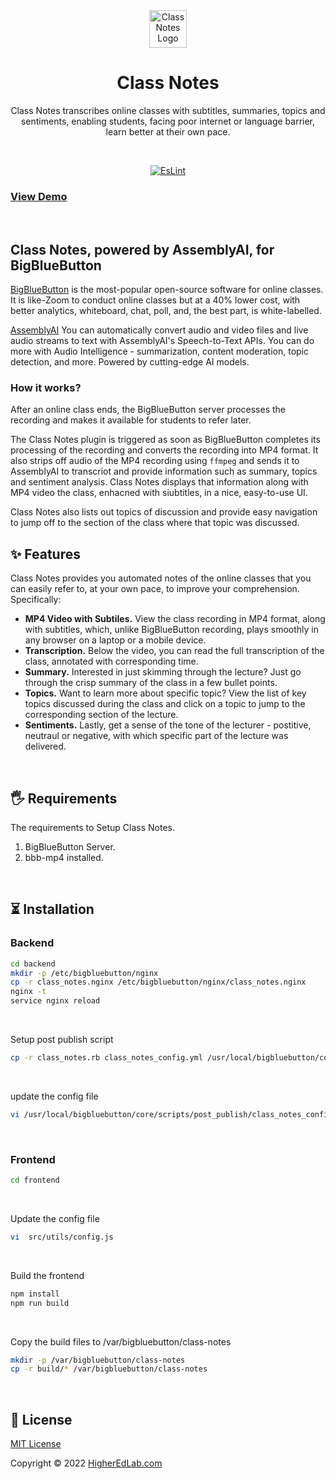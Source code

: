 <div align="center">
   <img alt="Class Notes Logo" width="60" src="https://higheredlab.com/wp-content/uploads/hel_icon.png">
</div>
<h1 align="center">Class Notes</h1>
<p align="center">Class Notes transcribes online classes with subtitles, summaries, topics and sentiments, enabling students, facing poor internet or language barrier, learn better at their own pace.</p>

<br />

<p align="center">
<a href="https://github.com/manishkatyan/class-notes/actions/workflows/eslint.yml/badge.svg">
<img src="https://github.com/manishkatyan/class-notes/actions/workflows/eslint.yml/badge.svg" alt="EsLint" />
</a>
</p>


### [View Demo](https://higheredlab.com/wp-content/uploads/Class_Notes_Demo.gif)


<br>

## Class Notes, powered by AssemblyAI, for BigBlueButton

[BigBlueButton](https://bigbluebutton.org/) is the most-popular open-source software for online classes. It is like-Zoom to conduct online classes but at a 40% lower cost, with better analytics, whiteboard, chat, poll, and, the best part, is white-labelled.

[AssemblyAI](https://www.assemblyai.com/) You can automatically convert audio and video files and live audio streams to text with AssemblyAI's Speech-to-Text APIs. You can do more with Audio Intelligence - summarization, content moderation, topic detection, and more. Powered by cutting-edge AI models.

### How it works?

After an online class ends, the BigBlueButton server processes the recording and makes it available for students to refer later.

The Class Notes plugin is triggered as soon as BigBlueButton completes its processing of the recording and converts the recording into MP4 format. It also strips off audio of the MP4 recording using `ffmpeg` and sends it to AssemblyAI to transcriot and provide information such as summary, topics and sentiment analysis. Class Notes displays that information along with MP4 video the class, enhacned with siubtitles, in a nice, easy-to-use UI.

Class Notes also lists out topics of discussion and provide easy navigation to jump off to the section of the class where that topic was discussed.

## ✨ Features

Class Notes provides you automated notes of the online classes that you can easily refer to, at your own pace, to improve your comprehension. Specifically:

- **MP4 Video with Subtiles.** View the class recording in MP4 format, along with subtitles, which, unlike BigBlueButton recording, plays smoothly in any browser on a laptop or a mobile device.
- **Transcription.** Below the video, you can read the full transcription of the class, annotated with corresponding time.
- **Summary.** Interested in just skimming through the lecture? Just go through the crisp summary of the class in a few bullet points.
- **Topics.** Want to learn more about specific topic? View the list of key topics discussed during the class and click on a topic to jump to the corresponding section of the lecture.
- **Sentiments.** Lastly, get a sense of the tone of the lecturer - postitive, neutraul or negative, with which specific part of the lecture was delivered.

<br/>

## 🖐 Requirements

The requirements to Setup Class Notes.

1. BigBlueButton Server.
2. bbb-mp4 installed.

<br/>

## ⏳ Installation

### Backend

```bash
cd backend
mkdir -p /etc/bigbluebutton/nginx
cp -r class_notes.nginx /etc/bigbluebutton/nginx/class_notes.nginx
nginx -t
service nginx reload

```

<br />

Setup post publish script

```bash
cp -r class_notes.rb class_notes_config.yml /usr/local/bigbluebutton/core/scripts/post_publish/

```

<br />

update the config file

```bash
vi /usr/local/bigbluebutton/core/scripts/post_publish/class_notes_config.yml
```

<br/>

### Frontend

```bash
cd frontend
```

<br/>

Update the config file

```bash
vi  src/utils/config.js
```

<br />

Build the frontend

```bash
npm install
npm run build
```

<br/>

Copy the build files to /var/bigbluebutton/class-notes

```bash
mkdir -p /var/bigbluebutton/class-notes
cp -r build/* /var/bigbluebutton/class-notes

```

<br/>

## 📝 License

[MIT License](LICENSE.md)

Copyright © 2022 [HigherEdLab.com](https://higheredlab.com/)
